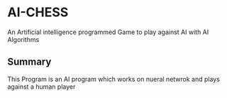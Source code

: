 # AI-CHESS
An Artificial intelligence programmed Game to play against AI with AI Algorithms 

## Summary
This Program is an AI program which works on nueral netwrok and plays against a human player
